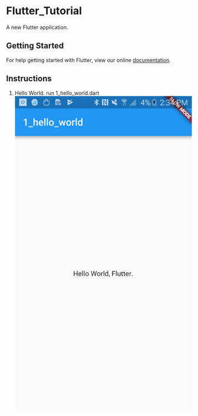 # Flutter_Tutorial

A new Flutter application.

## Getting Started

For help getting started with Flutter, view our online
[documentation](https://flutter.io/).

## Instructions
1. Hello World.
run 1_hello_world.dart
![Demo_hello_world](Resources/1_hello_world.png)
